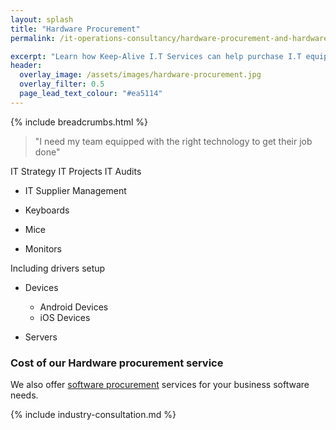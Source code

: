 ```yaml
---
layout: splash
title: "Hardware Procurement"
permalink: /it-operations-consultancy/hardware-procurement-and-hardware-setup-services

excerpt: "Learn how Keep-Alive I.T Services can help purchase I.T equipment that's appropriate for your business with our I.T hardware procurement service."
header:
  overlay_image: /assets/images/hardware-procurement.jpg
  overlay_filter: 0.5 
  page_lead_text_colour: "#ea5114"
---
```


{% include breadcrumbs.html %}

> "I need my team equipped with the right technology to get their job done"

IT Strategy
IT Projects
IT Audits

- IT Supplier Management


- Keyboards
- Mice
- Monitors

Including drivers setup

- Devices
    - Android Devices
    - iOS Devices

- Servers

### Cost of our Hardware procurement service


We also offer <a href="/software-consultancy/software-procurement-services">software procurement</a> services for your business software needs.

{% include industry-consultation.md %}